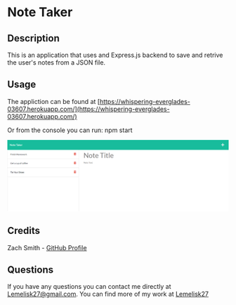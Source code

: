 # Note Taker
  
## Description
  
This is an application that uses and Express.js backend to save and retrive the user's notes from a JSON file.
  
## Usage
  
The appliction can be found at [https://whispering-everglades-03607.herokuapp.com/](https://whispering-everglades-03607.herokuapp.com/)
  
Or from the console you can run: npm start

![screenshot](images/screenshot.png)
  
## Credits
  
Zach Smith - [GitHub Profile](https://github.com/Lemelisk27)
  
## Questions
  
If you have any questions you can contact me directly at Lemelisk27@gmail.com. You can find more of my work at [Lemelisk27](https://github.com/Lemelisk27)